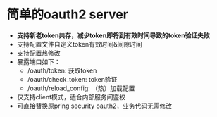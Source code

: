 # 简单的oauth2 server
- **支持新老token共存，减少token即将到有效时间导致的token验证失败**
- 支持配置文件自定义token有效时间&间隙时间
- 支持配置热修改
- 暴露端口如下：
  - /oauth/token: 获取token
  - /oauth/check_token: token验证
  - /oauth/reload_config: （热）加载配置
- 仅支持client模式，适合内部服务间鉴权
- 可直接替换原pring security oauth2，业务代码无需修改